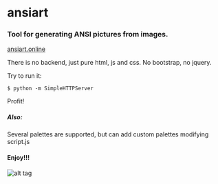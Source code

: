 # ansiart
### Tool for generating ANSI pictures from images.
[ansiart.online](http://simple.ansiart.online/)

There is no backend, just pure html, js and css. No bootstrap, no jquery.

Try to run it:

```
$ python -m SimpleHTTPServer
```

Profit!
##### Also:

Several palettes are supported, but can add custom palettes modifying script.js

#### Enjoy!!!

![alt tag](https://raw.githubusercontent.com/vitaliylevitskiand/ansiart/simple/static/einstein.png)

